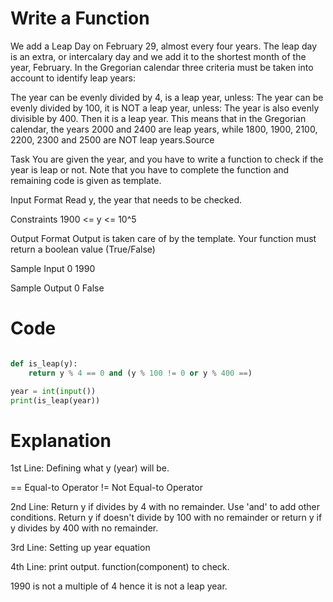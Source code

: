 # Write a Function 
We add a Leap Day on February 29, almost every four years. The leap day is an extra, or intercalary day and we add it to the shortest month of the year, February.
In the Gregorian calendar three criteria must be taken into account to identify leap years:

The year can be evenly divided by 4, is a leap year, unless:
The year can be evenly divided by 100, it is NOT a leap year, unless:
The year is also evenly divisible by 400. Then it is a leap year.
This means that in the Gregorian calendar, the years 2000 and 2400 are leap years, while 1800, 1900, 2100, 2200, 2300 and 2500 are NOT leap years.Source

Task
You are given the year, and you have to write a function to check if the year is leap or not.
Note that you have to complete the function and remaining code is given as template.

Input Format
Read y, the year that needs to be checked.

Constraints
1900 <= y <= 10^5

Output Format
Output is taken care of by the template. Your function must return a boolean value (True/False)

Sample Input 0
1990

Sample Output 0
False

# Code
``` python 

def is_leap(y):
    return y % 4 == 0 and (y % 100 != 0 or y % 400 ==)

year = int(input())
print(is_leap(year))

```

# Explanation 
1st Line: Defining what y (year) will be. 

== Equal-to Operator 
!= Not Equal-to Operator

2nd Line: Return y if divides by 4 with no remainder.  Use 'and' to add other conditions. Return y if doesn't divide by 100 with no remainder or return y if y divides by 400 with no remainder. 

3rd Line: Setting up year equation 

4th Line: print output. function(component) to check. 

1990 is not a multiple of 4 hence it is not a leap year. 
